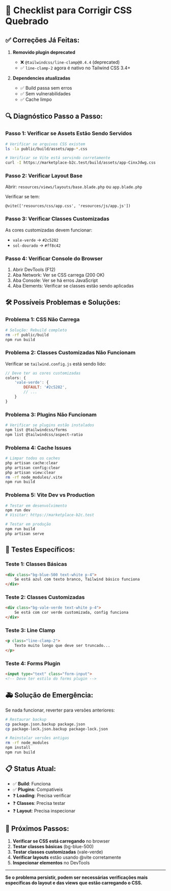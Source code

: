 # 🚨 Checklist para Corrigir CSS Quebrado

## ✅ **Correções Já Feitas:**

1. **Removido plugin deprecated**
   - ❌ `@tailwindcss/line-clamp@0.4.4` (deprecated)
   - ✅ `line-clamp-2` agora é nativo no Tailwind CSS 3.4+

2. **Dependencies atualizadas**
   - ✅ Build passa sem erros
   - ✅ Sem vulnerabilidades
   - ✅ Cache limpo

## 🔍 **Diagnóstico Passo a Passo:**

### **Passo 1: Verificar se Assets Estão Sendo Servidos**
```bash
# Verificar se arquivos CSS existem
ls -la public/build/assets/app-*.css

# Verificar se Vite está servindo corretamente
curl -I https://marketplace-b2c.test/build/assets/app-CinxJdwg.css
```

### **Passo 2: Verificar Layout Base**
Abrir: `resources/views/layouts/base.blade.php` ou `app.blade.php`

Verificar se tem:
```blade
@vite(['resources/css/app.css', 'resources/js/app.js'])
```

### **Passo 3: Verificar Classes Customizadas**
As cores customizadas devem funcionar:
- `vale-verde` → `#2c5282`
- `sol-dourado` → `#ff8c42`

### **Passo 4: Verificar Console do Browser**
1. Abrir DevTools (F12)
2. Aba Network: Ver se CSS carrega (200 OK)
3. Aba Console: Ver se há erros JavaScript
4. Aba Elements: Verificar se classes estão sendo aplicadas

## 🛠️ **Possíveis Problemas e Soluções:**

### **Problema 1: CSS Não Carrega**
```bash
# Solução: Rebuild completo
rm -rf public/build
npm run build
```

### **Problema 2: Classes Customizadas Não Funcionam**
Verificar se `tailwind.config.js` está sendo lido:
```javascript
// Deve ter as cores customizadas
colors: {
    'vale-verde': {
        DEFAULT: '#2c5282',
        // ...
    }
}
```

### **Problema 3: Plugins Não Funcionam**
```bash
# Verificar se plugins estão instalados
npm list @tailwindcss/forms
npm list @tailwindcss/aspect-ratio
```

### **Problema 4: Cache Issues**
```bash
# Limpar todos os caches
php artisan cache:clear
php artisan config:clear
php artisan view:clear
rm -rf node_modules/.vite
npm run build
```

### **Problema 5: Vite Dev vs Production**
```bash
# Testar em desenvolvimento
npm run dev
# Visitar: https://marketplace-b2c.test

# Testar em produção  
npm run build
php artisan serve
```

## 🧪 **Testes Específicos:**

### **Teste 1: Classes Básicas**
```html
<div class="bg-blue-500 text-white p-4">
    Se está azul com texto branco, Tailwind básico funciona
</div>
```

### **Teste 2: Classes Customizadas**
```html
<div class="bg-vale-verde text-white p-4">
    Se está com cor verde customizada, config funciona
</div>
```

### **Teste 3: Line Clamp**
```html
<p class="line-clamp-2">
    Texto muito longo que deve ser truncado...
</p>
```

### **Teste 4: Forms Plugin**
```html
<input type="text" class="form-input">
<!-- Deve ter estilo do forms plugin -->
```

## 🚑 **Solução de Emergência:**

Se nada funcionar, reverter para versões anteriores:
```bash
# Restaurar backup
cp package.json.backup package.json
cp package-lock.json.backup package-lock.json

# Reinstalar versões antigas
rm -rf node_modules
npm install
npm run build
```

## 📋 **Status Atual:**

- ✅ **Build**: Funciona
- ✅ **Plugins**: Compatíveis  
- ❓ **Loading**: Precisa verificar
- ❓ **Classes**: Precisa testar
- ❓ **Layout**: Precisa inspecionar

## 🎯 **Próximos Passos:**

1. **Verificar se CSS está carregando** no browser
2. **Testar classes básicas** (bg-blue-500)
3. **Testar classes customizadas** (vale-verde)
4. **Verificar layouts** estão usando @vite corretamente
5. **Inspecionar elementos** no DevTools

---

**Se o problema persistir, podem ser necessárias verificações mais específicas do layout e das views que estão carregando o CSS.**